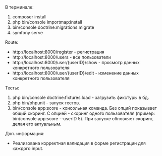 В терминале:
1. composer install
2. php bin/console importmap:install
3. bin/console doctrine:migrations:migrate
4. symfony serve

Route:
- http://localhost:8000/register - регистрация
- http://localhost:8000/users - все пользователи
- http://localhost:8000/user/{userID}/show - просмотр данных конкретного пользователя
- http://localhost:8000/user/{userID}/edit - изменение данных конкретного пользователя

Тесты:
1. php bin/console doctrine:fixtures:load - загрузить фикстуры в бд.
2. php bin/phpunit - запуск тестов.
3. bin/console app:score - консольная команда. Без опций показывает общий скоринг. С опцией - скоринг одного пользователя (пример: bin/console app:score --userID 5). При запуске обновляет скоринг, делая его актуальным.


Доп. информация:
- Реализована корректная валидация в форме регистрации для каждого input.

